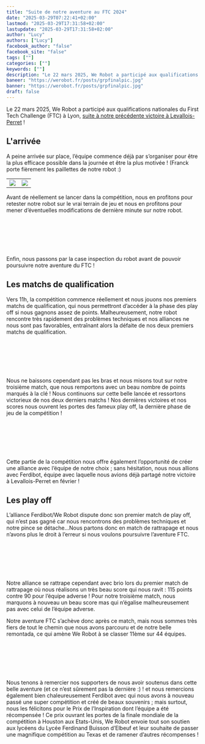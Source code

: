 ```yaml
---
title: "Suite de notre aventure au FTC 2024"
date: "2025-03-29T07:22:41+02:00"
lastmod: "2025-03-29T17:31:58+02:00"
lastupdate: "2025-03-29T17:31:58+02:00"
author: "Lucy"
authors: ["Lucy"]
facebook_author: "false"
facebook_site: "false"
tags: [""]
categories: [""]
keywords: [""]
description: "Le 22 mars 2025, We Robot a participé aux qualifications nationales du First Tech Challenge (FTC) à Lyon, suite à notre précédente victoire à Levallois-Perret !"
baneer: "https://werobot.fr/posts/grpfinalpic.jpg"
banner: "https://werobot.fr/posts/grpfinalpic.jpg"
draft: false
---
```

Le 22 mars 2025, We Robot a participé aux qualifications nationales du First Tech Challenge (FTC) à Lyon, [suite à notre précédente victoire à Levallois-Perret](https://werobot.fr/blog/we_robot_au_ftc_2024/) ! 
## L'arrivée

A peine arrivée sur place, l’équipe commence déjà par s’organiser pour être la plus efficace possible dans la journée et être la plus motivée ! (Franck porte fièrement les paillettes de notre robot :)

<center>
<table>
<tr>
<td><img src="https://werobot.fr/posts/organisationftc.jpg"></td>
<td><img src="https://werobot.fr/posts/veste_franck.jpg">
</td>
</tr>
</table>
</center>

Avant de réellement se lancer dans la compétition, nous en profitons pour retester notre robot sur le vrai terrain de jeu et nous en profitons pour mener d’éventuelles modifications de dernière minute sur notre robot.

<br><br>
<center>
<div style="width: 100%; max-width: 700px;">
<img src="https://werobot.fr/posts/trainingtime.jpg" alt="">
</div>
</center>
<br><br>

Enfin, nous passons par la case inspection du robot avant de pouvoir poursuivre notre aventure du FTC !

## Les matchs de qualification

Vers 11h, la compétition commence réellement et nous jouons nos premiers matchs de qualification, qui nous permettront d’accéder à la phase des play off si nous gagnons assez de points.
Malheureusement, notre robot rencontre très rapidement des problèmes techniques et nos alliances ne nous sont pas favorables, entraînant alors la défaite de nos deux premiers matchs de qualification. 

<br><br>
<center>
<div style="width: 100%; max-width: 700px;">
<img src="https://werobot.fr/posts/reparat°.jpg" alt="">
</div>
</center>
<br><br>

Nous ne baissons cependant pas les bras et nous misons tout sur notre troisième match, que nous remportons avec un beau nombre de points marqués à la clé ! Nous continuons sur cette belle lancée et ressortons victorieux de nos deux derniers matchs ! Nos dernières victoires et nos scores nous ouvrent les portes des fameux play off, la dernière phase de jeu de la compétition ! 


<br><br>
<center>
<div style="width: 100%; max-width: 700px;">
<img src="https://werobot.fr/posts/stratFerdi.jpg" alt="">
</div>
</center>
<br><br>

Cette partie de la compétition nous offre également l’opportunité de créer une alliance avec l’équipe de notre choix ; sans hésitation, nous nous allions avec Ferdibot, équipe avec laquelle nous avions déjà partagé notre victoire à Levallois-Perret en février ! 

## Les play off

L’alliance Ferdibot/We Robot dispute donc son premier match de play off, qui n’est pas gagné car nous rencontrons des problèmes techniques et notre pince se détache…Nous partons donc en match de rattrapage et nous n’avons plus le droit à l’erreur si nous voulons poursuivre l’aventure FTC.

<br><br>
<center>
<div style="width: 100%; max-width: 700px;">
<img src="https://werobot.fr/posts/90-115.jpg" alt="">
</div>
</center>
<br><br>

Notre alliance se rattrape cependant avec brio lors du premier match de rattrapage où nous réalisons un très beau score qui nous ravit : 115 points contre 90 pour l’équipe adverse ! 
Pour notre troisième match, nous marquons à nouveau un beau score mas qui n’égalise malheureusement pas avec celui de l’équipe adverse. 

Notre aventure FTC s’achève donc après ce match, mais nous sommes très fiers de tout le chemin que nous avons parcouru et de notre belle remontada, ce qui amène We Robot à se classer 11ème sur 44 équipes. 

<br><br>
<center>
<div style="width: 100%; max-width: 700px;">
<img src="https://werobot.fr/posts/grpfinalpic.jpg" alt="">
</div>
</center>
<br><br>


Nous tenons à remercier nos supporters de nous avoir soutenus dans cette belle aventure (et ce n’est sûrement pas la dernière :) ! et nous remercions également bien chaleureusement Ferdibot avec qui nous avons à nouveau passé une super compétition et créé de beaux souvenirs ; mais surtout, nous les félicitons pour le Prix de l’Inspiration dont l’équipe a été récompensée ! Ce prix ouvrant les portes de la finale mondiale de la compétition à Houston aux Etats-Unis, We Robot envoie tout son soutien aux lycéens du Lycée Ferdinand Buisson d’Elbeuf et leur souhaite de passer une magnifique compétition au Texas et de ramener d’autres récompenses !  

<br><br>
<center>
<div style="width: 100%; max-width: 700px;">
<img src="https://werobot.fr/posts/2teamsferdi.jpg" alt="">
</div>
</center>
<br><br>

